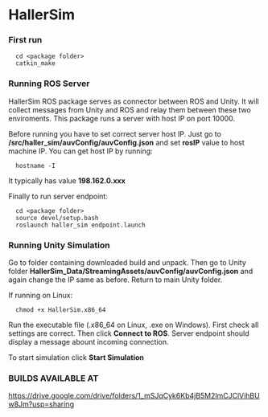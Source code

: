 # HallerSim

### First run
```
  cd <package folder>
  catkin_make
```

### Running ROS Server
HallerSim ROS package serves as connector between ROS and Unity. It will collect messages from Unity and ROS and relay them between these two enviroments.
This package runs a server with host IP on port 10000.

Before running you have to set correct server host IP. Just go to **<package folder>/src/haller_sim/auvConfig/auvConfig.json** and set **rosIP** value to host machine IP.
You can get host IP by running:
```
  hostname -I
```
It typically has value **198.162.0.xxx**
  
Finally to run server endpoint:  
```
  cd <package folder>
  source devel/setup.bash
  roslaunch haller_sim endpoint.launch
```
### Running Unity Simulation

Go to folder containing downloaded build and unpack.
Then go to Unity folder **HallerSim_Data/StreamingAssets/auvConfig/auvConfig.json** and again change the IP same as before. Return to main Unity folder.
  
If running on Linux:
```
  chmod +x HallerSim.x86_64
```
  
Run the executable file (.x86_64 on Linux, .exe on Windows).
First check all settings are correct. Then click **Connect to ROS**. Server endpoint should display a message abount incoming connection.
  
To start simulation click **Start Simulation**
  
### BUILDS AVAILABLE AT

https://drive.google.com/drive/folders/1_mSJqCyk6Kb4jB5M2lmCJClVihBUw8Jm?usp=sharing
